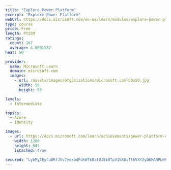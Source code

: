 ```yaml
---
title: "Explore Power Platform"
excerpt: "Explore Power Platform"
webUrl: https://docs.microsoft.com/en-us/learn/modules/explore-power-platform/
type: course
price: Free
length: PT25M
ratings:
  count: 107
  average: 4.8691587
heat: 50

provider:
  name: Microsoft Learn
  domain: microsoft.com
  images:
    - url: /assets/images/organizations/microsoft.com-50x50.jpg
      width: 50
      height: 50

levels:
  - Intermediate

topics:
  - Azure
  - Identity

images:
  - url: https://docs.microsoft.com/learn/achievements/power-platform-explore-social.png
    width: 1280
    height: 641
    isCached: true

secured: "LybMyTEyCuDRfJVv7yexb4PdkWTk0ztUI8iRTpV15X6iTt6VXY2yD6HANPLH9JnAaW/HXuobB+jWSe14YVi1fli43WLTs86JDZBcvkNuHlEFcP+btY9DjqpFoBPc6jKEYZnx7FMdFT/5oTDjCoTCYYwhBrcrfTYSLxOspnT2foc+mM/vqK9yKPmf3D4H79SknMvsNFvkTn762rA2hzT+n+MZmYPdr9F5s8slJTBbdwxKpwoBlex2+EF22bbSvlYOWvWpf9cYbBO3TtlQRqP2r3xDKr0tSUoUPGKk/+xLopW3hBpfwwzid+nV4tKAmfGgC3hwnBc3bbm/NOT5HKKQyUO/Zg7j0pwF9nlu7/U73L7L1FE8ui/bBcky/GsVwf+0Tj2Owp3T+AGHjEARr/4k01n9C2sno2//n/nFcGhY6V0=;R7C9Y/biQjTJsfDVEN9qjg=="
---
```


